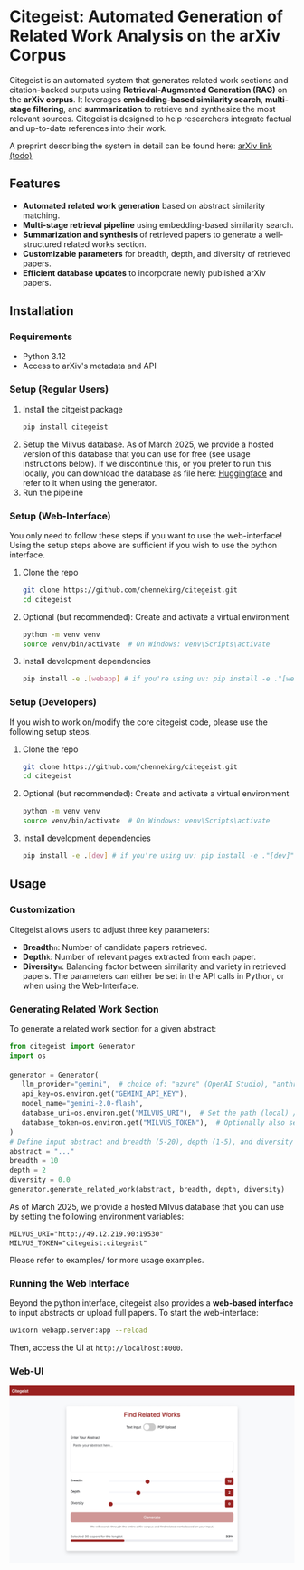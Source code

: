 # Citegeist: Automated Generation of Related Work Analysis on the arXiv Corpus

Citegeist is an automated system that generates related work sections and citation-backed outputs using **Retrieval-Augmented Generation (RAG)** on the **arXiv corpus**. It leverages **embedding-based similarity search**, **multi-stage filtering**, and **summarization** to retrieve and synthesize the most relevant sources. Citegeist is designed to help researchers integrate factual and up-to-date references into their work.

A preprint describing the system in detail can be found here: [arXiv link (todo)]()


## Features
- **Automated related work generation** based on abstract similarity matching.
- **Multi-stage retrieval pipeline** using embedding-based similarity search.
- **Summarization and synthesis** of retrieved papers to generate a well-structured related works section.
- **Customizable parameters** for breadth, depth, and diversity of retrieved papers.
- **Efficient database updates** to incorporate newly published arXiv papers.

## Installation

### Requirements
- Python 3.12
- Access to arXiv's metadata and API

### Setup (Regular Users)
1. Install the citgeist package
    ```bash
    pip install citegeist
    ```
2. Setup the Milvus database. As of March 2025, we provide a hosted version of this database that you can use for free (see usage instructions below). If we discontinue this, or you prefer to run this locally, you can download the database as file here: [Huggingface](https://huggingface.co/datasets/chenneking/citegeist-milvus-db) and refer to it when using the generator.
3. Run the pipeline

### Setup (Web-Interface)
You only need to follow these steps if you want to use the web-interface! Using the setup steps above are sufficient if you wish to use the python interface.
1. Clone the repo
   ```bash
   git clone https://github.com/chenneking/citegeist.git
   cd citegeist
   ```
2. Optional (but recommended): Create and activate a virtual environment
   ```bash
   python -m venv venv
   source venv/bin/activate  # On Windows: venv\Scripts\activate
   ```
3. Install development dependencies
   ```bash
   pip install -e .[webapp] # if you're using uv: pip install -e ."[webapp]" 
   ```

### Setup (Developers)
If you wish to work on/modify the core citegeist code, please use the following setup steps.
1. Clone the repo
   ```bash
   git clone https://github.com/chenneking/citegeist.git
   cd citegeist
   ```
2. Optional (but recommended): Create and activate a virtual environment
   ```bash
   python -m venv venv
   source venv/bin/activate  # On Windows: venv\Scripts\activate
   ```
3. Install development dependencies
   ```bash
   pip install -e .[dev] # if you're using uv: pip install -e ."[dev]" 
   ```

## Usage

### Customization
Citegeist allows users to adjust three key parameters:
- **Breadth**`n`: Number of candidate papers retrieved.
- **Depth**`k`: Number of relevant pages extracted from each paper.
- **Diversity**`w`: Balancing factor between similarity and variety in retrieved papers.
The parameters can either be set in the API calls in Python, or when using the Web-Interface.


### Generating Related Work Section
To generate a related work section for a given abstract:

```python
from citegeist import Generator
import os

generator = Generator(
   llm_provider="gemini",  # choice of: "azure" (OpenAI Studio), "anthropic", "gemini", "mistral", and "openai"
   api_key=os.environ.get("GEMINI_API_KEY"),
   model_name="gemini-2.0-flash",
   database_uri=os.environ.get("MILVUS_URI"),  # Set the path (local) / url (remote) for the Milvus DB connection
   database_token=os.environ.get("MILVUS_TOKEN"),  # Optionally also set the access token (you DON'T need to set this when using the locally hosted Milvus Database)
)
# Define input abstract and breadth (5-20), depth (1-5), and diversity (0.0-1.0) parameters.
abstract = "..."
breadth = 10
depth = 2
diversity = 0.0
generator.generate_related_work(abstract, breadth, depth, diversity)
```
As of March 2025, we provide a hosted Milvus database that you can use by setting the following environment variables:
```dotenv
MILVUS_URI="http://49.12.219.90:19530"
MILVUS_TOKEN="citegeist:citegeist"
```
Please refer to examples/ for more usage examples.

### Running the Web Interface
Beyond the python interface, citegeist also provides a **web-based interface** to input abstracts or upload full papers. To start the web-interface:
```bash
uvicorn webapp.server:app --reload
```
Then, access the UI at `http://localhost:8000`.

### Web-UI
![Web-UI Overview](https://github.com/chenneking/citegeist/blob/main/img/citegeist.jpg?raw=true)
